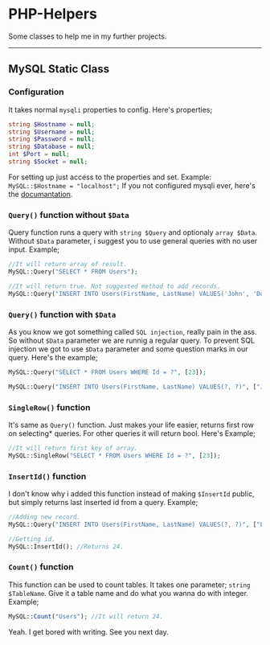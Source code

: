 # PHP-Helpers
Some classes to help me in my further projects.

---

## MySQL Static Class

### Configuration
It takes normal `mysqli` properties to config. Here's properties;

```PHP
string $Hostname = null;
string $Username = null;
string $Password = null;
string $Database = null;
int $Port = null;
string $Socket = null;
```
For setting up just access to the properties and set. Example: `MySQL::$Hostname = "localhost";`
If you not configured mysqli ever, here's the [documantation](https://www.php.net/manual/en/mysqli.construct.php).


### `Query()` function without `$Data`
Query function runs a query with `string $Query` and optionaly `array $Data`. Without `$Data` parameter, i suggest you to use general queries with no user input. Example;

```PHP
//It will return array of result.
MySQL::Query("SELECT * FROM Users");

//It will return true. Not suggested method to add records.
MySQL::Query("INSERT INTO Users(FirstName, LastName) VALUES('John', 'Doe')");
```

### `Query()` function with `$Data`
As you know we got something called `SQL injection`, really pain in the ass. So without `$Data` parameter we are runnig a regular query. To prevent SQL injection we got to use `$Data` parameter and some question marks in our query. Here's the example;

```PHP
MySQL::Query("SELECT * FROM Users WHERE Id = ?", [23]);

MySQL::Query("INSERT INTO Users(FirstName, LastName) VALUES(?, ?)", ["John", "Doe"]);
```

### `SingleRow()` function
It's same as `Query()` function. Just makes your life easier, returns first row on selecting* queries. For other queries it will return bool. Here's Example;

```PHP
//It will return first key of array.
MySQL::SingleRow("SELECT * FROM Users WHERE Id = ?", [23]);
```

### `InsertId()` function
I don't know why i added this function instead of making `$InsertId` public, but simply returns last inserted id from a query. Example;

```PHP
//Adding new record.
MySQL::Query("INSERT INTO Users(FirstName, LastName) VALUES(?, ?)", ["Lee", "Doe"]);

//Getting id.
MySQL::InsertId(); //Returns 24.
```

### `Count()` function
This function can be used to count tables. It takes one parameter; `string $TableName`. Give it a table name and do what you wanna do with integer. Example;

```PHP
MySQL::Count("Users"); //It will return 24.
```

Yeah. I get bored with writing. See you next day.